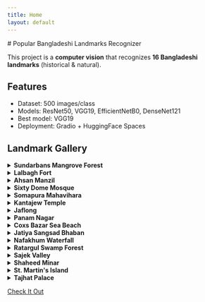 ```yaml
---
title: Home
layout: default
---
```


<link rel="stylesheet" href="docs/assets/css/custom.css">
# Popular Bangladeshi Landmarks Recognizer

This project is a **computer vision** that recognizes **16 Bangladeshi landmarks** (historical & natural).

## Features

- Dataset: 500 images/class
- Models: ResNet50, VGG19, EfficientNetB0, DenseNet121
- Best model: VGG19
- Deployment: Gradio + HuggingFace Spaces

## Landmark Gallery

<div class="gallery-container">

<details>
  <summary><strong>Sundarbans Mangrove Forest</strong></summary>
  <div class="landmark-group">
    <img src="assets/images/sundarbans1.jpg" alt="Sundarbans Mangrove Forest">
    <img src="assets/images/sundarbans2.jpg" alt="Sundarbans Mangrove Forest">
  </div>
</details>

<details>
  <summary><strong>Lalbagh Fort</strong></summary>
  <div class="landmark-group">
    <img src="assets/images/lalbagh1.jpg" alt="Lalbagh Fort">
    <img src="assets/images/lalbagh2.jpg" alt="Lalbagh Fort">
  </div>
</details>

<details>
  <summary><strong>Ahsan Manzil</strong></summary>
  <div class="landmark-group">
    <img src="assets/images/ahsan1.jpg" alt="Ahsan Manzil">
    <img src="assets/images/ahsan2.jpg" alt="Ahsan Manzil">
  </div>
</details>

<details>
  <summary><strong>Sixty Dome Mosque</strong></summary>
  <div class="landmark-group">
    <img src="assets/images/sixty_dome1.jpg" alt="Sixty Dome Mosque">
    <img src="assets/images/sixty_dome2.jpg" alt="Sixty Dome Mosque">
  </div>
</details>

<details>
  <summary><strong>Somapura Mahavihara</strong></summary>
  <div class="landmark-group">
    <img src="assets/images/somapura1.jpg" alt="Somapura Mahavihara">
    <img src="assets/images/somapura2.jpg" alt="Somapura Mahavihara">
  </div>
</details>

<details>
  <summary><strong>Kantajew Temple</strong></summary>
  <div class="landmark-group">
    <img src="assets/images/kantajew1.jpg" alt="Kantajew Temple">
    <img src="assets/images/kantajew2.jpg" alt="Kantajew Temple">
  </div>
</details>

<details>
  <summary><strong>Jaflong</strong></summary>
  <div class="landmark-group">
    <img src="assets/images/Jaflong1'.jpg" alt="Jaflong">
    <img src="assets/images/Jaflong2.jpg" alt="Jaflong">
  </div>
</details>

<details>
  <summary><strong>Panam Nagar</strong></summary>
  <div class="landmark-group">
    <img src="assets/images/panam1.jpg" alt="Panam Nagar">
    <img src="assets\images\panam2'.jpg" alt="Panam Nagar">
  </div>
</details>

<details>
  <summary><strong>Coxs Bazar Sea Beach</strong></summary>
  <div class="landmark-group">
    <img src="assets/images/cox1.jpg" alt="Coxs Bazar Sea Beach">
    <img src="assets/images/cox2.jpg" alt="Coxs Bazar Sea Beach">
  </div>
</details>
<details>
  <summary><strong>Jatiya Sangsad Bhaban</strong></summary>
  <div class="landmark-group">
    <img src="assets/images/Sangsad1.jpg" alt="Jatiya Sangsad Bhaban">
    <img src="assets/images/Sangsad2.jpg" alt="Jatiya Sangsad Bhaban">
  </div>
</details>
<details>
  <summary><strong>Nafakhum Waterfall</strong></summary>
  <div class="landmark-group">
    <img src="assets/images/Nafakhum1.jpg" alt="Nafakhum Waterfall">
    <img src="assets/images/Nafakhum2.jpg" alt="Nafakhum Waterfall">
  </div>
</details>
<details>
  <summary><strong>Ratargul Swamp Forest</strong></summary>
  <div class="landmark-group">
    <img src="assets/images/Ratargul1.jpg" alt="Ratargul Swamp Forest">
    <img src="assets/images/Ratargul2.jpg" alt="Ratargul Swamp Forest">
  </div>
</details>
<details>
  <summary><strong>Sajek Valley</strong></summary>
  <div class="landmark-group">
    <img src="assets/images/Sajek1.jpg" alt="Sajek Valley">
    <img src="assets/images/Sajek2.jpg" alt="Sajek Valley">
  </div>
</details>
<details>
  <summary><strong>Shaheed Minar</strong></summary>
  <div class="landmark-group">
    <img src="assets/images/Minar1.jpg" alt="Shaheed Minar">
    <img src="assets/images/Minar2.jpg" alt="Shaheed Minar">
  </div>
</details>
<details>
  <summary><strong>St. Martin's Island</strong></summary>
  <div class="landmark-group">
    <img src="assets/images/Island1.png" alt="St. Martin's Island">
    <img src="assets/images/Island2.jpg" alt="St. Martin's Island">
  </div>
</details>
<details>
  <summary><strong>Tajhat Palace</strong></summary>
  <div class="landmark-group">
    <img src="assets/images/Tajhat1.jpg" alt="Tajhat Palace">
    <img src="assets/images/Tajhat2.jpg" alt="Tajhat Palace">
  </div>
</details>

</div>

<a href="landmarks_recognizer.html" class="btn-link">Check It Out</a>
